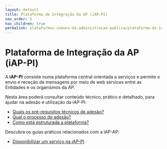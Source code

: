 ```yaml
---
layout: default
title: Plataforma de Integração da AP (iAP-PI)
nav_order: 5
has_children: true
permalink: plataformas-comuns-da-administracao-publica/plataforma-de-integracao-da-ap-iap-pi
---
```


# Plataforma de Integração da AP (iAP-PI)

A **iAP-PI** consiste numa plataforma central orientada a serviços e permite o envio e receção de mensagens por meio de web services entre as Entidades e os organismos da AP.

Nesta área poderá consultar conteúdo técnico, prático e detalhado, para ajudar na adesão e utilização da iAP-PI:

- [Quais os pré-requisitos técnicos de adesão?](quais-os-pre-requisitos-tecnicos-de-adesao.md)
- [Qual o processo de adesão?](qual-o-processo-de-adesao.md)
- [Como está estruturada a plataforma?](como-esta-estruturada-a-plataforma.md)

Descubra os guias práticos relacionados com a iAP-AP:

- [Disponibilizar um serviço na iAP-PI](../../guias-praticos/disponibilizar-um-servico-na-iap-pi.md)

